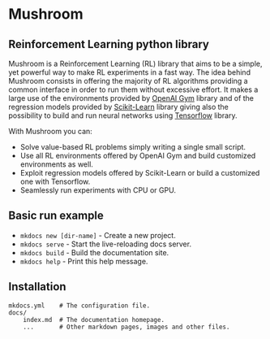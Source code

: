 # Mushroom
## Reinforcement Learning python library

Mushroom is a Reinforcement Learning (RL) library that aims to be a simple, yet
powerful way to make RL experiments in a fast way. The idea behind Mushroom consists
in offering the majority of RL algorithms providing a common interface
in order to run them without excessive effort. It makes a large use of the environments
provided by [OpenAI Gym](https://gym.openai.com/) library and of the regression models
provided by [Scikit-Learn](http://scikit-learn.org/stable/) library giving also the possibility
to build and run neural networks using [Tensorflow](https://www.tensorflow.org) library.

With Mushroom you can:

* Solve value-based RL problems simply writing a single small script.
* Use all RL environments offered by OpenAI Gym and build customized environments as well.
* Exploit regression models offered by Scikit-Learn or build a customized one with Tensorflow.
* Seamlessly run experiments with CPU or GPU.

## Basic run example

* `mkdocs new [dir-name]` - Create a new project.
* `mkdocs serve` - Start the live-reloading docs server.
* `mkdocs build` - Build the documentation site.
* `mkdocs help` - Print this help message.

## Installation

    mkdocs.yml    # The configuration file.
    docs/
        index.md  # The documentation homepage.
        ...       # Other markdown pages, images and other files.
